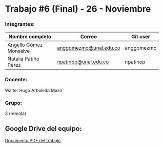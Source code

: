 # Trabajo #6 (Final) - 26 - Noviembre

### Integrantes:
|Nombre completo                       |Correo                  |Git user            |
|--------------------------------------|------------------------|--------------------|
|Angello Gómez Monsalve                |anggomezmo@unal.edu.co  | anggomezmo         |
|Natalia Patiño Pérez                  |npatinop@unal.edu.co    | npatinop           |

### Docente:
Walter Hugo Arboleda Mazo

### Grupo:
3 (remota)

## Google Drive del equipo: 


[Documento PDF del trabajo](https://drive.google.com/file/d/1414S2TkC4aKw9cXBfHLvIhbmSXpICPsO/view?usp=share_link)
